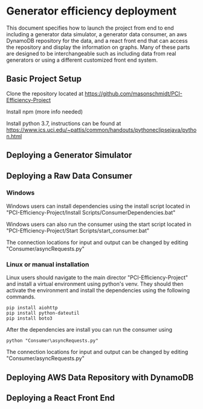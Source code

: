 # Generator efficiency deployment
This document specifies how to launch the project from end to end including a
generator data simulator, a generator data consumer, an aws DynamoDB repository
for the data, and a react front end that can access the repository and display
the information on graphs. Many of these parts are designed to be
interchangeable such as including data from real generators or using a different
customized front end system.

## Basic Project Setup
Clone the repository located at
https://github.com/masonschmidt/PCI-Efficiency-Project  

Install npm (more info needed)  

Install python 3.7, instructions can be found at
https://www.ics.uci.edu/~pattis/common/handouts/pythoneclipsejava/python.html  

## Deploying a Generator Simulator

## Deploying a Raw Data Consumer  

### Windows  
Windows users can install dependencies using the install script located in
"PCI-Efficiency-Project/Install Scripts/ConsumerDependencies.bat"  

Windows users can also run the consumer using the start script located in
"PCI-Efficiency-Project/Start Scripts/start_consumer.bat"  

The connection locations for input and output can be changed by editing
"Consumer/asyncRequests.py"

### Linux or manual installation
Linux users should navigate to the main director "PCI-Efficiency-Project" and
install a virtual environment using python's venv. They should then activate the
environment and install the dependencies using the following commands.  
```
pip install aiohttp
pip install python-dateutil
pip install boto3
```   

After the dependencies are install you can run the consumer using
```
python "Consumer\asyncRequests.py"
```  

The connection locations for input and output can be changed by editing
"Consumer/asyncRequests.py"

###  

## Deploying AWS Data Repository with DynamoDB

## Deploying a React Front End
